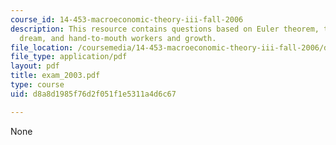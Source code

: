 ```yaml
---
course_id: 14-453-macroeconomic-theory-iii-fall-2006
description: This resource contains questions based on Euler theorem, the American
  dream, and hand-to-mouth workers and growth.
file_location: /coursemedia/14-453-macroeconomic-theory-iii-fall-2006/d8a8d1985f76d2f051f1e5311a4d6c67_exam_2003.pdf
file_type: application/pdf
layout: pdf
title: exam_2003.pdf
type: course
uid: d8a8d1985f76d2f051f1e5311a4d6c67

---
```

None